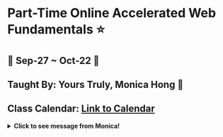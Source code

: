# Part-Time Online Accelerated Web Fundamentals :star:
## :calendar: Sep-27 ~ Oct-22 :calendar:
## Taught By: Yours Truly, Monica Hong :dancer:
## Class Calendar: [Link to Calendar](https://docs.google.com/spreadsheets/d/19icExurNl5hXTqkHkrgI4wGIZIw_YiPLW_9WQnHT6FM/edit?usp=sharing)

<details>
<summary><b>Click to see message from Monica!</b></summary>

> Welcome Ninjas!
> 
> I am excited that you are starting on your journey in this awesome world of coding! I am here not only to teach, but to support and encourage you the best I can so you can be successful. 🌱
> 
> You may have some varying emotions from excitement to being terrified, and that is okay! I see you.
> 
> I am there with excitement for those 💡lightbulb💡 moments you are going to have when something works for the first time.
> 
> I am also there with you with how hard and intense it is going to be, because I have gone through the bootcamp myself.
> 
> And I have good news! You will get through this 💪🏻 and I believe in ✨you✨.
>
> I'm excited the next 4 weeks are going to be an adventure together! 🎢
> 
> I promise to answer any questions you may have about what we're programming and to be upfront with you so you are not surprised with anything.
>
> I only ask that you come with a curiosity to dive in with me and do what is necessary to stay on course each week.
>
> Welcome again and best of luck!
> 
> --Monica Hong🥰

</details>